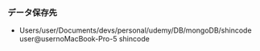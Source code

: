 ### データ保存先

- Users/user/Documents/devs/personal/udemy/DB/mongoDB/shincode
  user@usernoMacBook-Pro-5 shincode
